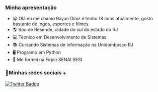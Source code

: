 ### Minha apresentação
- 😀 Olá eu me chamo Rayan Diniz e tenho 18 anos atualmente, gosto bastante de jogos, esportes e filmes.
- 🌎 Sou de Resende, cidade do sul do estado do RJ
- 💻 Técnico em Desenvolvimento de Sistemas
- 📚 Cursando Sistemas de informação na Unidombosco RJ
- 🖥 Programo em Python 
- 📘 Me formei na Firjan SENAI SESI
### 🔗Minhas redes sociais ⤵
[![Twitter Badge](https://img.shields.io/badge/-Twitter-1ca0f1?style=flat-square&labelColor=1ca0f1&logo=twitter&logoColor=white&link=https://twitter.com/Hagasha1)](https://twitter.com/Hagasha1)

